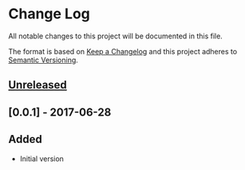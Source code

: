 # Change Log
All notable changes to this project will be documented in this file.

The format is based on [Keep a Changelog](http://keepachangelog.com/)
and this project adheres to [Semantic Versioning](http://semver.org/).


## [Unreleased]

## [0.0.1] - 2017-06-28
## Added
- Initial version

[Unreleased]: https://github.com/plandes/clj-nlp-parse/compare/v0.0.1...HEAD
[0.0.2]: https://github.com/plandes/clj-nlp-parse/compare/v0.0.2...v0.0.1
